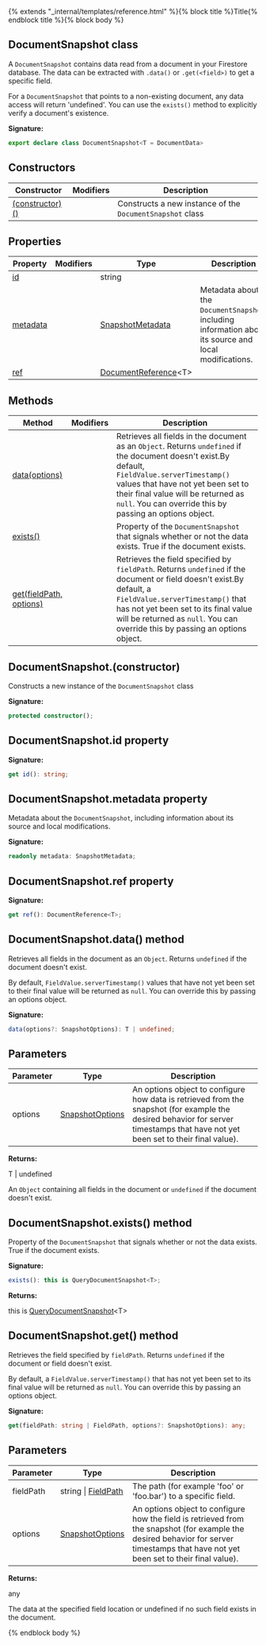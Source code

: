 {% extends "_internal/templates/reference.html" %}{% block title %}Title{% endblock title %}{% block body %}
## DocumentSnapshot class

A `DocumentSnapshot` contains data read from a document in your Firestore database. The data can be extracted with `.data()` or `.get(<field>)` to get a specific field.

For a `DocumentSnapshot` that points to a non-existing document, any data access will return 'undefined'. You can use the `exists()` method to explicitly verify a document's existence.

<b>Signature:</b>

```typescript
export declare class DocumentSnapshot<T = DocumentData> 
```

## Constructors

|  Constructor | Modifiers | Description |
|  --- | --- | --- |
|  [(constructor)()](./firestore_.documentsnapshot.md#documentsnapshotconstructor) |  | Constructs a new instance of the <code>DocumentSnapshot</code> class |

## Properties

|  Property | Modifiers | Type | Description |
|  --- | --- | --- | --- |
|  [id](./firestore_.documentsnapshot.md#documentsnapshotid_property) |  | string |  |
|  [metadata](./firestore_.documentsnapshot.md#documentsnapshotmetadata_property) |  | [SnapshotMetadata](./firestore_.snapshotmetadata.md#snapshotmetadata_class) | Metadata about the <code>DocumentSnapshot</code>, including information about its source and local modifications. |
|  [ref](./firestore_.documentsnapshot.md#documentsnapshotref_property) |  | [DocumentReference](./firestore_.documentreference.md#documentreference_class)<!-- -->&lt;T&gt; |  |

## Methods

|  Method | Modifiers | Description |
|  --- | --- | --- |
|  [data(options)](./firestore_.documentsnapshot.md#documentsnapshotdata_method) |  | Retrieves all fields in the document as an <code>Object</code>. Returns <code>undefined</code> if the document doesn't exist.<!-- -->By default, <code>FieldValue.serverTimestamp()</code> values that have not yet been set to their final value will be returned as <code>null</code>. You can override this by passing an options object. |
|  [exists()](./firestore_.documentsnapshot.md#documentsnapshotexists_method) |  | Property of the <code>DocumentSnapshot</code> that signals whether or not the data exists. True if the document exists. |
|  [get(fieldPath, options)](./firestore_.documentsnapshot.md#documentsnapshotget_method) |  | Retrieves the field specified by <code>fieldPath</code>. Returns <code>undefined</code> if the document or field doesn't exist.<!-- -->By default, a <code>FieldValue.serverTimestamp()</code> that has not yet been set to its final value will be returned as <code>null</code>. You can override this by passing an options object. |

## DocumentSnapshot.(constructor)

Constructs a new instance of the `DocumentSnapshot` class

<b>Signature:</b>

```typescript
protected constructor();
```

## DocumentSnapshot.id property

<b>Signature:</b>

```typescript
get id(): string;
```

## DocumentSnapshot.metadata property

Metadata about the `DocumentSnapshot`<!-- -->, including information about its source and local modifications.

<b>Signature:</b>

```typescript
readonly metadata: SnapshotMetadata;
```

## DocumentSnapshot.ref property

<b>Signature:</b>

```typescript
get ref(): DocumentReference<T>;
```

## DocumentSnapshot.data() method

Retrieves all fields in the document as an `Object`<!-- -->. Returns `undefined` if the document doesn't exist.

By default, `FieldValue.serverTimestamp()` values that have not yet been set to their final value will be returned as `null`<!-- -->. You can override this by passing an options object.

<b>Signature:</b>

```typescript
data(options?: SnapshotOptions): T | undefined;
```

## Parameters

|  Parameter | Type | Description |
|  --- | --- | --- |
|  options | [SnapshotOptions](./firestore_.snapshotoptions.md#snapshotoptions_interface) | An options object to configure how data is retrieved from the snapshot (for example the desired behavior for server timestamps that have not yet been set to their final value). |

<b>Returns:</b>

T \| undefined

An `Object` containing all fields in the document or `undefined` if the document doesn't exist.

## DocumentSnapshot.exists() method

Property of the `DocumentSnapshot` that signals whether or not the data exists. True if the document exists.

<b>Signature:</b>

```typescript
exists(): this is QueryDocumentSnapshot<T>;
```
<b>Returns:</b>

this is [QueryDocumentSnapshot](./firestore_.querydocumentsnapshot.md#querydocumentsnapshot_class)<!-- -->&lt;T&gt;

## DocumentSnapshot.get() method

Retrieves the field specified by `fieldPath`<!-- -->. Returns `undefined` if the document or field doesn't exist.

By default, a `FieldValue.serverTimestamp()` that has not yet been set to its final value will be returned as `null`<!-- -->. You can override this by passing an options object.

<b>Signature:</b>

```typescript
get(fieldPath: string | FieldPath, options?: SnapshotOptions): any;
```

## Parameters

|  Parameter | Type | Description |
|  --- | --- | --- |
|  fieldPath | string \| [FieldPath](./firestore_.fieldpath.md#fieldpath_class) | The path (for example 'foo' or 'foo.bar') to a specific field. |
|  options | [SnapshotOptions](./firestore_.snapshotoptions.md#snapshotoptions_interface) | An options object to configure how the field is retrieved from the snapshot (for example the desired behavior for server timestamps that have not yet been set to their final value). |

<b>Returns:</b>

any

The data at the specified field location or undefined if no such field exists in the document.

{% endblock body %}
